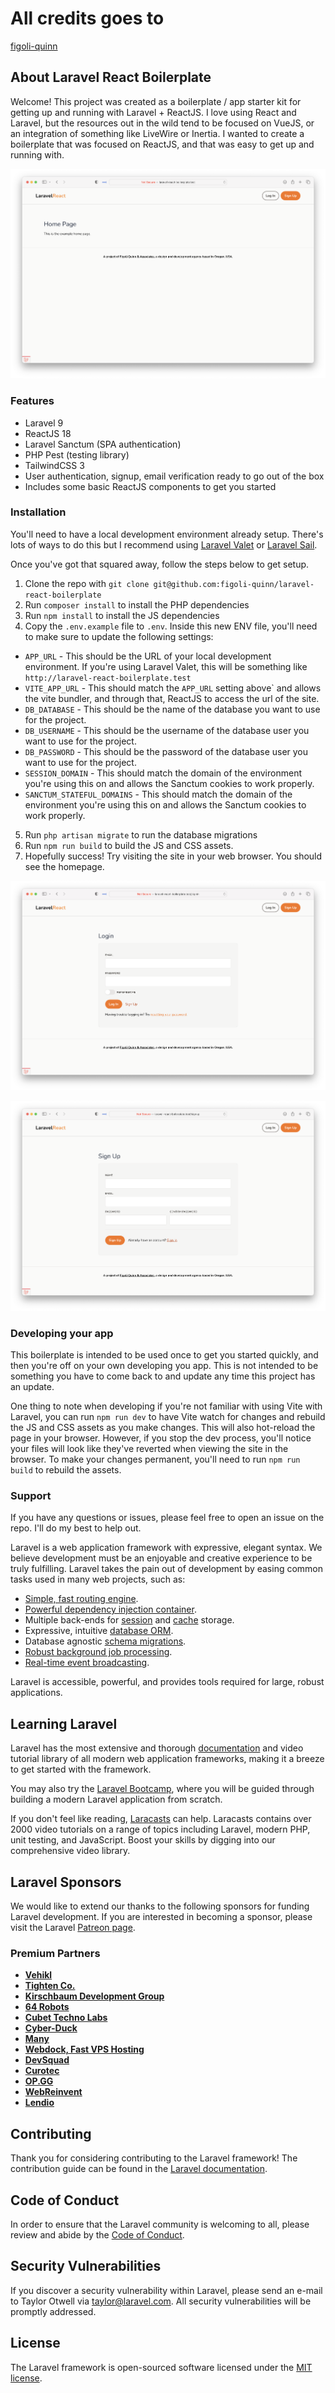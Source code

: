 # All credits goes to 
[figoli-quinn](https://github.com/figoli-quinn/laravel-react-boilerplate)

## About Laravel React Boilerplate

Welcome! This project was created as a boilerplate / app starter kit for getting up and running with Laravel + ReactJS. I love using React and Laravel, but the resources out in the wild tend to be focused on VueJS, or an integration of something like LiveWire or Inertia. I wanted to create a boilerplate that was focused on ReactJS, and that was easy to get up and running with.

![Home Image](.github/images/screenshot-home.png)

### Features

- Laravel 9
- ReactJS 18
- Laravel Sanctum (SPA authentication)
- PHP Pest (testing library)
- TailwindCSS 3
- User authentication, signup, email verification ready to go out of the box
- Includes some basic ReactJS components to get you started

### Installation

You'll need to have a local development environment already setup. There's lots of ways to do this but I recommend using [Laravel Valet](https://laravel.com/docs/9.x/valet) or [Laravel Sail](https://laravel.com/docs/9.x/installation#laravel-and-docker).

Once you've got that squared away, follow the steps below to get setup.

1. Clone the repo with `git clone git@github.com:figoli-quinn/laravel-react-boilerplate`
2. Run `composer install` to install the PHP dependencies
3. Run `npm install` to install the JS dependencies
4. Copy the `.env.example` file to `.env`. Inside this new ENV file, you'll need to make sure to update the following settings:

- `APP_URL` - This should be the URL of your local development environment. If you're using Laravel Valet, this will be something like `http://laravel-react-boilerplate.test`
- `VITE_APP_URL` - This should match the `APP_URL` setting above` and allows the vite bundler, and through that, ReactJS to access the url of the site.
- `DB_DATABASE` - This should be the name of the database you want to use for the project.
- `DB_USERNAME` - This should be the username of the database user you want to use for the project.
- `DB_PASSWORD` - This should be the password of the database user you want to use for the project.
- `SESSION_DOMAIN` - This should match the domain of the environment you're using this on and allows the Sanctum cookies to work properly.
- `SANCTUM_STATEFUL_DOMAINS` - This should match the domain of the environment you're using this on and allows the Sanctum cookies to work properly.

5. Run `php artisan migrate` to run the database migrations
6. Run `npm run build` to build the JS and CSS assets.
7. Hopefully success! Try visiting the site in your web browser. You should see the homepage.

![Home Image](.github/images/screenshot-login.png)

![Home Image](.github/images/screenshot-signup.png)

### Developing your app

This boilerplate is intended to be used once to get you started quickly, and then you're off on your own developing you app. This is not intended to be something you have to come back to and update any time this project has an update. 

One thing to note when developing if you're not familiar with using Vite with Laravel, you can run `npm run dev` to have Vite watch for changes and rebuild the JS and CSS assets as you make changes. This will also hot-reload the page in your browser. However, if you stop the dev process, you'll notice your files will look like they've reverted when viewing the site in the browser. To make your changes permanent, you'll need to run `npm run build` to rebuild the assets.

### Support

If you have any questions or issues, please feel free to open an issue on the repo. I'll do my best to help out.





Laravel is a web application framework with expressive, elegant syntax. We believe development must be an enjoyable and creative experience to be truly fulfilling. Laravel takes the pain out of development by easing common tasks used in many web projects, such as:

- [Simple, fast routing engine](https://laravel.com/docs/routing).
- [Powerful dependency injection container](https://laravel.com/docs/container).
- Multiple back-ends for [session](https://laravel.com/docs/session) and [cache](https://laravel.com/docs/cache) storage.
- Expressive, intuitive [database ORM](https://laravel.com/docs/eloquent).
- Database agnostic [schema migrations](https://laravel.com/docs/migrations).
- [Robust background job processing](https://laravel.com/docs/queues).
- [Real-time event broadcasting](https://laravel.com/docs/broadcasting).

Laravel is accessible, powerful, and provides tools required for large, robust applications.

## Learning Laravel

Laravel has the most extensive and thorough [documentation](https://laravel.com/docs) and video tutorial library of all modern web application frameworks, making it a breeze to get started with the framework.

You may also try the [Laravel Bootcamp](https://bootcamp.laravel.com), where you will be guided through building a modern Laravel application from scratch.

If you don't feel like reading, [Laracasts](https://laracasts.com) can help. Laracasts contains over 2000 video tutorials on a range of topics including Laravel, modern PHP, unit testing, and JavaScript. Boost your skills by digging into our comprehensive video library.

## Laravel Sponsors

We would like to extend our thanks to the following sponsors for funding Laravel development. If you are interested in becoming a sponsor, please visit the Laravel [Patreon page](https://patreon.com/taylorotwell).

### Premium Partners

- **[Vehikl](https://vehikl.com/)**
- **[Tighten Co.](https://tighten.co)**
- **[Kirschbaum Development Group](https://kirschbaumdevelopment.com)**
- **[64 Robots](https://64robots.com)**
- **[Cubet Techno Labs](https://cubettech.com)**
- **[Cyber-Duck](https://cyber-duck.co.uk)**
- **[Many](https://www.many.co.uk)**
- **[Webdock, Fast VPS Hosting](https://www.webdock.io/en)**
- **[DevSquad](https://devsquad.com)**
- **[Curotec](https://www.curotec.com/services/technologies/laravel/)**
- **[OP.GG](https://op.gg)**
- **[WebReinvent](https://webreinvent.com/?utm_source=laravel&utm_medium=github&utm_campaign=patreon-sponsors)**
- **[Lendio](https://lendio.com)**

## Contributing

Thank you for considering contributing to the Laravel framework! The contribution guide can be found in the [Laravel documentation](https://laravel.com/docs/contributions).

## Code of Conduct

In order to ensure that the Laravel community is welcoming to all, please review and abide by the [Code of Conduct](https://laravel.com/docs/contributions#code-of-conduct).

## Security Vulnerabilities

If you discover a security vulnerability within Laravel, please send an e-mail to Taylor Otwell via [taylor@laravel.com](mailto:taylor@laravel.com). All security vulnerabilities will be promptly addressed.

## License

The Laravel framework is open-sourced software licensed under the [MIT license](https://opensource.org/licenses/MIT).
